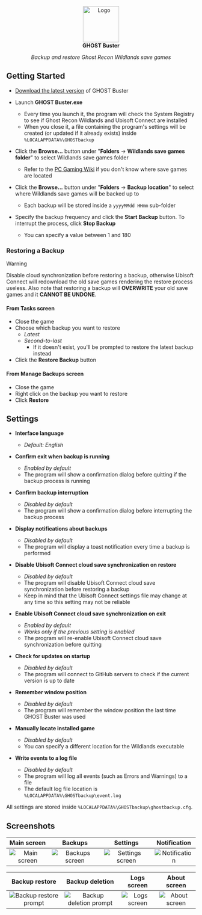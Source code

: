 <!-- markdownlint-disable-next-line MD041 -->
<div align="center">
  <img width="96" src="https://strappazzon.xyz/projects/grw-ghost-buster/assets/img/favicon.png" alt="Logo">
</div>

<div align="center">
  <strong>GHOST Buster</strong>
</div>

<p align="center">
  <em>Backup and restore Ghost Recon Wildlands save games</em>
</p>

## Getting Started

- [Download the latest version](https://github.com/Strappazzon/GRW-GHOST-Buster/releases/latest) of GHOST Buster

- Launch **GHOST Buster.exe**
  - Every time you launch it, the program will check the System Registry to see if Ghost Recon Wildlands and Ubisoft Connect are installed
  - When you close it, a file containing the program's settings will be created (or updated if it already exists) inside `%LOCALAPPDATA%\GHOSTbackup`

- Click the **Browse...** button under "**Folders** -> **Wildlands save games folder**" to select Wildlands save games folder
  - Refer to the [PC Gaming Wiki](https://www.pcgamingwiki.com/wiki/Tom_Clancy%27s_Ghost_Recon_Wildlands#Save_game_data_location)
    if you don't know where save games are located

- Click the **Browse...** button under "**Folders** -> **Backup location**" to select where Wildlands save games will be backed up to
  - Each backup will be stored inside a `yyyyMMdd HHmm` sub-folder

- Specify the backup frequency and click the **Start Backup** button. To interrupt the process, click **Stop Backup**
  - You can specify a value between 1 and 180

### Restoring a Backup

> [!WARNING]
>
> Disable cloud synchronization before restoring a backup, otherwise Ubisoft Connect will redownload the old save games rendering the restore process useless.
> Also note that restoring a backup will **OVERWRITE** your old save games and it **CANNOT BE UNDONE**.

#### From Tasks screen

- Close the game
- Choose which backup you want to restore
  - *Latest*
  - *Second-to-last*
    - If it doesn't exist, you'll be prompted to restore the latest backup instead
- Click the **Restore Backup** button

#### From Manage Backups screen

- Close the game
- Right click on the backup you want to restore
- Click **Restore**

## Settings

- **Interface language**
  - *Default: English*

- **Confirm exit when backup is running**
  - *Enabled by default*
  - The program will show a confirmation dialog before quitting if the backup process is running

- **Confirm backup interruption**
  - *Disabled by default*
  - The program will show a confirmation dialog before interrupting the backup process

- **Display notifications about backups**
  - *Disabled by default*
  - The program will display a toast notification every time a backup is performed

- **Disable Ubisoft Connect cloud save synchronization on restore**
  - *Disabled by default*
  - The program will disable Ubisoft Connect cloud save synchronization before restoring a backup
  - Keep in mind that the Ubisoft Connect settings file may change at any time so this setting may not be reliable

- **Enable Ubisoft Connect cloud save synchronization on exit**
  - *Enabled by default*
  - *Works only if the previous setting is enabled*
  - The program will re-enable Ubisoft Connect cloud save synchronization before quitting

- **Check for updates on startup**
  - *Disabled by default*
  - The program will connect to GitHub servers to check if the current version is up to date

- **Remember window position**
  - *Disabled by default*
  - The program will remember the window position the last time GHOST Buster was used

- **Manually locate installed game**
  - *Disabled by default*
  - You can specify a different location for the Wildlands executable

- **Write events to a log file**
  - *Disabled by default*
  - The program will log all events (such as Errors and Warnings) to a file
  - The default log file location is `%LOCALAPPDATA%\GHOSTbackup\event.log`

All settings are stored inside `%LOCALAPPDATA%\GHOSTbackup\ghostbackup.cfg`.

## Screenshots

| Main screen                                                                                      | Backups                                                                                               | Settings                                                                                                 | Notification                                                                                              |
|:------------------------------------------------------------------------------------------------:|:-----------------------------------------------------------------------------------------------------:|:--------------------------------------------------------------------------------------------------------:|:---------------------------------------------------------------------------------------------------------:|
| ![Main screen](https://strappazzon.xyz/projects/grw-ghost-buster/assets/img/screenshot/main.png) | ![Backups screen](https://strappazzon.xyz/projects/grw-ghost-buster/assets/img/screenshot/manage.png) | ![Settings screen](https://strappazzon.xyz/projects/grw-ghost-buster/assets/img/screenshot/settings.png) | ![Notification](https://strappazzon.xyz/projects/grw-ghost-buster/assets/img/screenshot/notification.png) |

| Backup restore                                                                                                | Backup deletion                                                                                               | Logs screen                                                                                      | About screen                                                                                       |
|:-------------------------------------------------------------------------------------------------------------:|:-------------------------------------------------------------------------------------------------------------:|:------------------------------------------------------------------------------------------------:|:--------------------------------------------------------------------------------------------------:|
| ![Backup restore prompt](https://strappazzon.xyz/projects/grw-ghost-buster/assets/img/screenshot/restore.png) | ![Backup deletion prompt](https://strappazzon.xyz/projects/grw-ghost-buster/assets/img/screenshot/delete.png) | ![Logs screen](https://strappazzon.xyz/projects/grw-ghost-buster/assets/img/screenshot/logs.png) | ![About screen](https://strappazzon.xyz/projects/grw-ghost-buster/assets/img/screenshot/about.png) |
